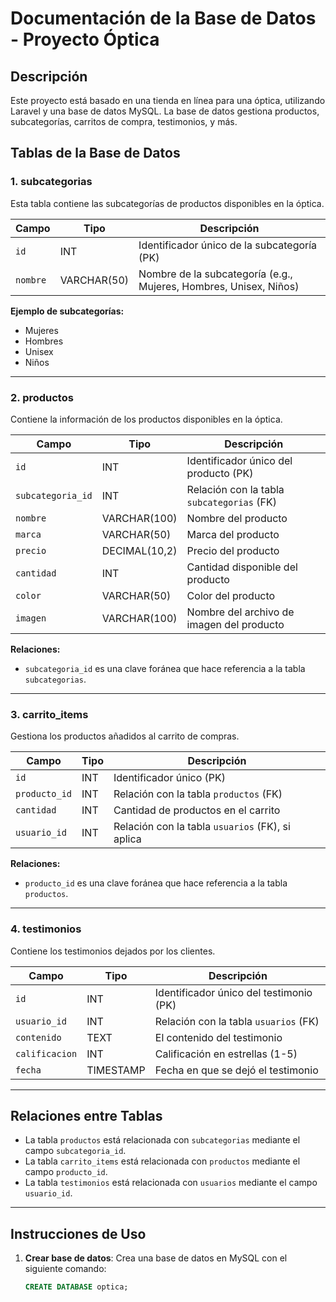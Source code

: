 # Documentación de la Base de Datos - Proyecto Óptica

## Descripción
Este proyecto está basado en una tienda en línea para una óptica, utilizando Laravel y una base de datos MySQL. La base de datos gestiona productos, subcategorías, carritos de compra, testimonios, y más.

## Tablas de la Base de Datos

### 1. **subcategorias**
Esta tabla contiene las subcategorías de productos disponibles en la óptica.

| Campo         | Tipo       | Descripción                         |
|---------------|------------|-------------------------------------|
| `id`          | INT        | Identificador único de la subcategoría (PK) |
| `nombre`      | VARCHAR(50)| Nombre de la subcategoría (e.g., Mujeres, Hombres, Unisex, Niños) |

**Ejemplo de subcategorías:**
- Mujeres
- Hombres
- Unisex
- Niños

---

### 2. **productos**
Contiene la información de los productos disponibles en la óptica.

| Campo          | Tipo         | Descripción                                   |
|----------------|--------------|-----------------------------------------------|
| `id`           | INT          | Identificador único del producto (PK)         |
| `subcategoria_id` | INT       | Relación con la tabla `subcategorias` (FK)    |
| `nombre`       | VARCHAR(100) | Nombre del producto                           |
| `marca`        | VARCHAR(50)  | Marca del producto                            |
| `precio`       | DECIMAL(10,2)| Precio del producto                           |
| `cantidad`     | INT          | Cantidad disponible del producto              |
| `color`        | VARCHAR(50)  | Color del producto                            |
| `imagen`       | VARCHAR(100) | Nombre del archivo de imagen del producto     |

**Relaciones:**
- `subcategoria_id` es una clave foránea que hace referencia a la tabla `subcategorias`.

---

### 3. **carrito_items**
Gestiona los productos añadidos al carrito de compras.

| Campo         | Tipo       | Descripción                                       |
|---------------|------------|---------------------------------------------------|
| `id`          | INT        | Identificador único (PK)                          |
| `producto_id` | INT        | Relación con la tabla `productos` (FK)            |
| `cantidad`    | INT        | Cantidad de productos en el carrito               |
| `usuario_id`  | INT        | Relación con la tabla `usuarios` (FK), si aplica |

**Relaciones:**
- `producto_id` es una clave foránea que hace referencia a la tabla `productos`.

---

### 4. **testimonios**
Contiene los testimonios dejados por los clientes.

| Campo         | Tipo       | Descripción                             |
|---------------|------------|-----------------------------------------|
| `id`          | INT        | Identificador único del testimonio (PK) |
| `usuario_id`  | INT        | Relación con la tabla `usuarios` (FK)   |
| `contenido`   | TEXT       | El contenido del testimonio             |
| `calificacion`| INT        | Calificación en estrellas (1-5)         |
| `fecha`       | TIMESTAMP  | Fecha en que se dejó el testimonio      |

---

## Relaciones entre Tablas
- La tabla `productos` está relacionada con `subcategorias` mediante el campo `subcategoria_id`.
- La tabla `carrito_items` está relacionada con `productos` mediante el campo `producto_id`.
- La tabla `testimonios` está relacionada con `usuarios` mediante el campo `usuario_id`.

---

## Instrucciones de Uso

1. **Crear base de datos**: Crea una base de datos en MySQL con el siguiente comando:
   ```sql
   CREATE DATABASE optica;

